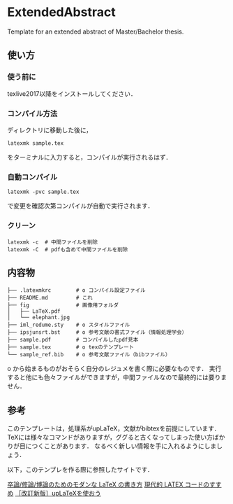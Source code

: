 # ExtendedAbstract
Template for an extended abstract of Master/Bachelor thesis.

## 使い方
### 使う前に
texlive2017以降をインストールしてください．

### コンパイル方法
ディレクトリに移動した後に，
```
latexmk sample.tex
```
をターミナルに入力すると，コンパイルが実行されるはず．

### 自動コンパイル
```
latexmk -pvc sample.tex
```
で変更を確認次第コンパイルが自動で実行されます．

### クリーン
```
latexmk -c  # 中間ファイルを削除
latexmk -C  # pdfも含めて中間ファイルを削除
```

## 内容物
```       
├── .latexmkrc        # o コンパイル設定ファイル
├── README.md         # これ
├── fig               # 画像用フォルダ
│   ├── LaTeX.pdf
│   └── elephant.jpg
├── iml_redume.sty    # o スタイルファイル
├── ipsjunsrt.bst     # o 参考文献の書式ファイル（情報処理学会）
├── sample.pdf        # コンパイルしたpdf見本
├── sample.tex        # o texのテンプレート
└── sample_ref.bib    # o 参考文献ファイル（bibファイル）
```
o から始まるものがおそらく自分のレジュメを書く際に必要なものです．
実行すると他にも色々ファイルができますが，中間ファイルなので最終的には要りません．

## 参考
このテンプレートは，処理系がupLaTeX，文献がbibtexを前提にしています．
TeXには様々なコマンドがありますが，ググると古くなってしまった使い方ばかりが目につくことがあります．
なるべく新しい情報を手に入れるようにしましょう．

以下，このテンプレを作る際に参照したサイトです．

[卒論/修論/博論のためのモダンな LaTeX の書き方](http://webmem.hatenablog.com/entry/how-to-write-a-modern-latex-for-academic-papers)
[現代的 LATEX コードのすすめ](https://prml.main.ist.hokudai.ac.jp/~ryo/contents/textech2016/textech.pdf)
[［改訂新版］upLaTeXを使おう](http://qiita.com/zr_tex8r/items/5c14042078b20edbfb07)

